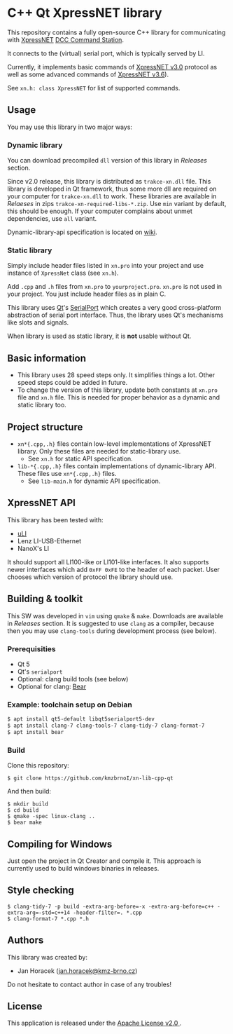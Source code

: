 # C++ Qt XpressNET library

This repository contains a fully open-source C++ library for communicating
with [XpressNET](https://dccwiki.com/XpressNet_Protocol)
[DCC Command Station](https://dccwiki.com/Command_station).

It connects to the (virtual) serial port, which is typically served by LI.

Currently, it implements basic commands of [XpressNET
v3.0](http://www.lenzusa.com/1newsite1/Manuals/xpressnet.pdf) protocol as well
as some advanced commands of [XpressNET
v3.6](https://www.lenz-elektronik.de/pdf/XpressNet%20und%20USB%20Interface.pdf)).

See `xn.h: class XpressNET` for list of supported commands.

## Usage

You may use this library in two major ways:

### Dynamic library

You can download precompiled `dll` version of this library in *Releases* section.

Since v2.0 release, this library is distributed as `trakce-xn.dll` file.
This library is developed in Qt framework, thus some more dll are required on
your computer for `trakce-xn.dll` to work. These libraries are available in
*Relaeses* in zips `trakce-xn-required-libs-*.zip`. Use `min` variant by default,
this should be enough. If your computer complains about unmet dependencies, use
`all` variant.

Dynamic-library-api specification is located on
[wiki](https://github.com/kmzbrnoI/xn-lib-cpp-qt/wiki).

### Static library

Simply include header files listed in `xn.pro` into your project and use
instance of `XpressNet` class (see `xn.h`).

Add `.cpp` and `.h` files from `xn.pro` to `yourproject.pro`. `xn.pro` is not
used in your project. You just include header files as in plain C.

This library uses [Qt](https://www.qt.io/)'s
[SerialPort](http://doc.qt.io/qt-5/qtserialport-index.html) which creates a
very good cross-platform abstraction of serial port interface. Thus, the
library uses Qt's mechanisms like slots and signals.

When library is used as static library, it is **not** usable without Qt.

## Basic information

 * This library uses 28 speed steps only. It simplifies things a lot. Other
   speed steps could be added in future.
 * To change the version of this library, update both constants at `xn.pro`
   file and `xn.h` file. This is needed for proper behavior as a dynamic and
   static library too.

## Project structure

 * `xn*{.cpp,.h}` files contain low-level implementations of XpressNET library.
   Only these files are needed for static-library use.
   - See `xn.h` for static API specification.
 * `lib-*{.cpp,.h}` files contain implementations of dynamic-library API. These
   files use `xn*{.cpp,.h}` files.
   - See `lib-main.h` for dynamic API specification.

## XpressNET API

This library has been tested with:

 * [uLI](https://uli.kmz-brno.cz/)
 * Lenz LI-USB-Ethernet
 * NanoX's LI

It should support all LI100-like or LI101-like interfaces. It also supports
newer interfaces which add `0xFF 0xFE` to the header of each packet. User
chooses which version of protocol the library should use.

## Building & toolkit

This SW was developed in `vim` using `qmake` & `make`. Downloads are available
in *Releases* section. It is suggested to use `clang` as a compiler, because
then you may use `clang-tools` during development process (see below).

### Prerequisities

 * Qt 5
 * Qt's `serialport`
 * Optional: clang build tools (see below)
 * Optional for clang: [Bear](https://github.com/rizsotto/Bear)

### Example: toolchain setup on Debian

```bash
$ apt install qt5-default libqt5serialport5-dev
$ apt install clang-7 clang-tools-7 clang-tidy-7 clang-format-7
$ apt install bear
```

### Build

Clone this repository:

```
$ git clone https://github.com/kmzbrnoI/xn-lib-cpp-qt
```

And then build:

```
$ mkdir build
$ cd build
$ qmake -spec linux-clang ..
$ bear make
```

## Compiling for Windows

Just open the project in Qt Creator and compile it. This approach is currently used to build windows binaries in releases.

## Style checking

```
$ clang-tidy-7 -p build -extra-arg-before=-x -extra-arg-before=c++ -extra-arg=-std=c++14 -header-filter=. *.cpp
$ clang-format-7 *.cpp *.h
```

## Authors

This library was created by:

 * Jan Horacek ([jan.horacek@kmz-brno.cz](mailto:jan.horacek@kmz-brno.cz))

Do not hesitate to contact author in case of any troubles!

## License

This application is released under the [Apache License v2.0
](https://www.apache.org/licenses/LICENSE-2.0).
